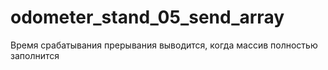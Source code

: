 # odometer_stand_05_send_array
Время срабатывания прерывания выводится, когда массив полностью заполнится
